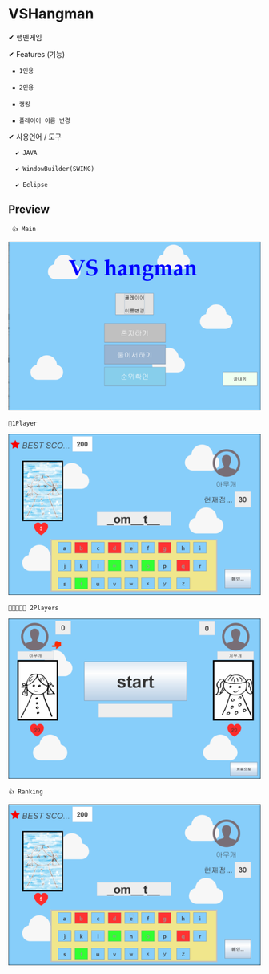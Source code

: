 # VSHangman
✔ 행멘게임




✔ Features (기능)

	 ▪ 1인용

	 ▪ 2인용

	 ▪ 랭킹
	
	 ▪ 플레이어 이름 변경



✔ 사용언어 / 도구

	  ✔ JAVA

	  ✔ WindowBuilder(SWING)
		
	  ✔ Eclipse
	  
	 
	
## Preview 

	 👍 Main
 
![main](VSHangmen/preview/main.png)


	🧑1Player
 
![1player](VSHangmen/preview/1Player.png)


	👩🏻‍🤝‍👩🏻 2Players
 
![2players](VSHangmen/preview/2Players.png)


	👍 Ranking
 
![raking](VSHangmen/preview/ranking.png)

	
